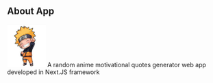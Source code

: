 
## About App
<img src="public/logo.jpg" height="100px" width="90px">
A random anime motivational quotes generator web app developed in Next.JS framework
